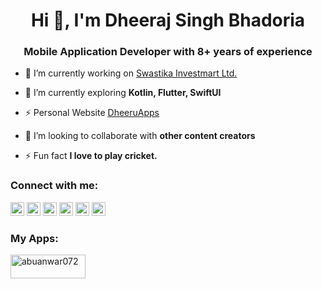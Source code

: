 <h1 align="center">Hi 👋, I'm Dheeraj Singh Bhadoria</h1>
<h3 align="center">Mobile Application Developer with 8+ years of experience</h3>

- 🔭 I’m currently working on [Swastika Investmart Ltd.](https://swastika.co.in/)

- 🌱 I’m currently exploring **Kotlin, Flutter, SwiftUI**

- ⚡ Personal Website [DheeruApps](https://dheeruapps.com/)

- 👯 I’m looking to collaborate with **other content creators**

- ⚡ Fun fact **I love to play cricket.**

### Connect with me:

<a href="https://twitter.com/bhadoriadheeru" target="blank"><img src="https://cdn.jsdelivr.net/npm/simple-icons@3.0.1/icons/twitter.svg" alt="abuanwar072" height="22" width="22" /></a>
<a href="https://in.linkedin.com/in/dheeraj-singh-bhadoria-android-developer" target="blank"><img src="https://cdn.jsdelivr.net/npm/simple-icons@3.0.1/icons/linkedin.svg" alt="Dheeraj Singh Bhadoria" height="22" width="22" /></a>
<a href="https://medium.com/@dheerubhadoria" target="blank"><img src="https://cdn.jsdelivr.net/npm/simple-icons@3.0.1/icons/medium.svg" alt="abuanwar072" height="22" width="22" /></a>
<a href="https://stackoverflow.com/users/10562311/dheeraj-singh-bhadoria" target="blank"><img src="https://cdn.jsdelivr.net/npm/simple-icons@3.0.1/icons/stackoverflow.svg" alt="Dheeraj Singh Bhadoria" height="22" width="22" /></a>
<a href="https://pub.dev/publishers/dheeruapps.in/packages" target="blank"><img src="https://cdn.jsdelivr.net/npm/simple-icons@3.0.1/icons/flutter.svg" alt="Dheeraj Singh Bhadoria" height="22" width="22" /></a>
<a href="https://developers.google.com/profile/u/dheeraj-singh-bhadoria" target="blank"><img src="https://cdn.jsdelivr.net/npm/simple-icons@3.0.1/icons/google.svg" alt="Dheeraj Singh Bhadoria" height="22" width="22" /></a>

### My Apps:

<a href="https://play.google.com/store/apps/dev?id=5087694153723898446&hl=en&gl=US" target="_blank"><img src="https://www.rdsdelivery.com/wp-content/uploads/2016/11/get-it-on-google-play-icon-logo-e1486678715107.png" alt="abuanwar072" height="38" width="120" /></a>
